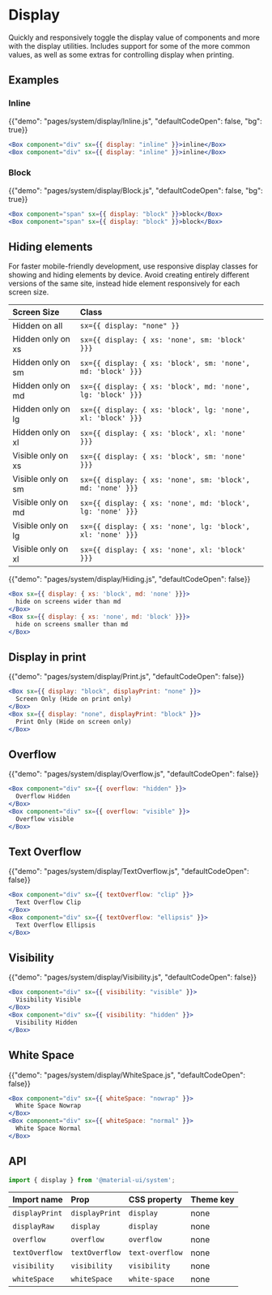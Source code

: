 # Display

<p class="description">Quickly and responsively toggle the display value of components and more with the display utilities. Includes support for some of the more common values, as well as some extras for controlling display when printing.</p>

## Examples

### Inline

{{"demo": "pages/system/display/Inline.js", "defaultCodeOpen": false, "bg": true}}

```jsx
<Box component="div" sx={{ display: "inline" }}>inline</Box>
<Box component="div" sx={{ display: "inline" }}>inline</Box>
```

### Block

{{"demo": "pages/system/display/Block.js", "defaultCodeOpen": false, "bg": true}}

```jsx
<Box component="span" sx={{ display: "block" }}>block</Box>
<Box component="span" sx={{ display: "block" }}>block</Box>
```

## Hiding elements

For faster mobile-friendly development, use responsive display classes for showing and hiding elements by device. Avoid creating entirely different versions of the same site, instead hide element responsively for each screen size.

| Screen Size        | Class                                                |
| :----------------- | :--------------------------------------------------- |
| Hidden on all      | `sx={{ display: "none" }}`                                     |
| Hidden only on xs  | `sx={{ display: { xs: 'none', sm: 'block' }}}`              |
| Hidden only on sm  | `sx={{ display: { xs: 'block', sm: 'none', md: 'block' }}}` |
| Hidden only on md  | `sx={{ display: { xs: 'block', md: 'none', lg: 'block' }}}` |
| Hidden only on lg  | `sx={{ display: { xs: 'block', lg: 'none', xl: 'block' }}}` |
| Hidden only on xl  | `sx={{ display: { xs: 'block', xl: 'none' }}}`              |
| Visible only on xs | `sx={{ display: { xs: 'block', sm: 'none' }}}`              |
| Visible only on sm | `sx={{ display: { xs: 'none', sm: 'block', md: 'none' }}}`  |
| Visible only on md | `sx={{ display: { xs: 'none', md: 'block', lg: 'none' }}}`  |
| Visible only on lg | `sx={{ display: { xs: 'none', lg: 'block', xl: 'none' }}}`  |
| Visible only on xl | `sx={{ display: { xs: 'none', xl: 'block' }}}`              |

{{"demo": "pages/system/display/Hiding.js", "defaultCodeOpen": false}}

```jsx
<Box sx={{ display: { xs: 'block', md: 'none' }}}>
  hide on screens wider than md
</Box>
<Box sx={{ display: { xs: 'none', md: 'block' }}}>
  hide on screens smaller than md
</Box>
```

## Display in print

{{"demo": "pages/system/display/Print.js", "defaultCodeOpen": false}}

```jsx
<Box sx={{ display: "block", displayPrint: "none" }}>
  Screen Only (Hide on print only)
</Box>
<Box sx={{ display: "none", displayPrint: "block" }}>
  Print Only (Hide on screen only)
</Box>
```

## Overflow

{{"demo": "pages/system/display/Overflow.js", "defaultCodeOpen": false}}

```jsx
<Box component="div" sx={{ overflow: "hidden" }}>
  Overflow Hidden
</Box>
<Box component="div" sx={{ overflow: "visible" }}>
  Overflow visible
</Box>
```

## Text Overflow

{{"demo": "pages/system/display/TextOverflow.js", "defaultCodeOpen": false}}

```jsx
<Box component="div" sx={{ textOverflow: "clip" }}>
  Text Overflow Clip
</Box>
<Box component="div" sx={{ textOverflow: "ellipsis" }}>
  Text Overflow Ellipsis
</Box>
```

## Visibility

{{"demo": "pages/system/display/Visibility.js", "defaultCodeOpen": false}}

```jsx
<Box component="div" sx={{ visibility: "visible" }}>
  Visibility Visible
</Box>
<Box component="div" sx={{ visibility: "hidden" }}>
  Visibility Hidden
</Box>
```

## White Space

{{"demo": "pages/system/display/WhiteSpace.js", "defaultCodeOpen": false}}

```jsx
<Box component="div" sx={{ whiteSpace: "nowrap" }}>
  White Space Nowrap
</Box>
<Box component="div" sx={{ whiteSpace: "normal" }}>
  White Space Normal
</Box>
```

## API

```js
import { display } from '@material-ui/system';
```

| Import name    | Prop           | CSS property    | Theme key |
| :------------- | :------------- | :-------------- | :-------- |
| `displayPrint` | `displayPrint` | `display`       | none      |
| `displayRaw`   | `display`      | `display`       | none      |
| `overflow`     | `overflow`     | `overflow`      | none      |
| `textOverflow` | `textOverflow` | `text-overflow` | none      |
| `visibility`   | `visibility`   | `visibility`    | none      |
| `whiteSpace`   | `whiteSpace`   | `white-space`   | none      |

